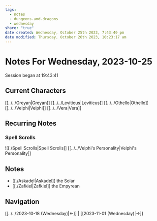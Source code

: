 ```yaml
---
tags:
  - notes
  - dungeons-and-dragons
  - wednesday
share: "true"
date created: Wednesday, October 25th 2023, 7:43:40 pm
date modified: Thursday, October 26th 2023, 10:23:17 am
---
```


# Notes For Wednesday, 2023-10-25
Session began at 19:43:41
## Current Characters
[[../../Greyan|Greyan]]
[[../../Leviticus|Leviticus]]
[[../../Othello|Othello]]
[[../../Velphi|Velphi]]
[[../../Vera|Vera]]
## Recurring Notes
### Spell Scrolls
![[./Spell Scrolls|Spell Scrolls]]
[[../../Velphi's Personality|Velphi's Personality]]
## Notes
- [[./Askadel|Askadel]] the Solar
- [[./Zafkiel|Zafkiel]] the Empyrean
## Navigation
[[../../2023-10-18 (Wednesday)|←]] | [[2023-11-01 (Wednesday)|→]]